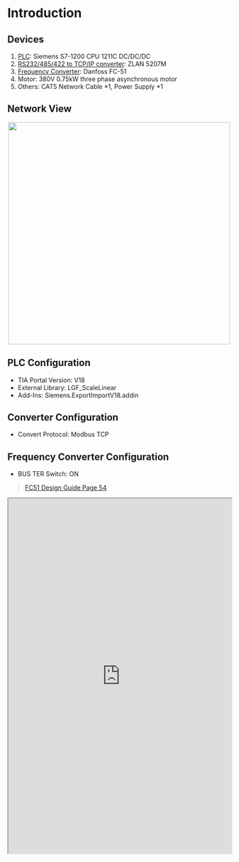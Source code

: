 # Introduction
## Devices
1. [PLC](#1): Siemens S7-1200 CPU 1211C DC/DC/DC
2. [RS232/485/422 to TCP/IP converter](#2): ZLAN 5207M
3. [Frequency Converter](#3): Danfoss FC-51
4. Motor: 380V 0.75kW three phase asynchronous motor
5. Others: CAT5 Network Cable *1, Power Supply *1

<h2> Network View </h2>
<div align=center>
    <img src="/../shots/DeviceMap.png" height="500px"/>
</div>

<h2 id="1"> PLC Configuration </h2>

- TIA Portal Version: V18
- External Library: LGF_ScaleLinear
- Add-Ins: Siemens.ExportImportV18.addin

<h2 id="2"> Converter Configuration </h2>

- Convert Protocol: Modbus TCP

<h2 id="3"> Frequency Converter Configuration </h2>

- BUS TER Switch: ON 
><a href="/../shots/FC51 Design Guide.pdf" target="_blank">FC51 Design Guide Page 54</a>

<div style="width:100%; height:350px;border:none;text-align:center">
    <iframe  width="100%" height="800px" src="https://www.google.com/#sbfbu=0&pi="/>
</div>

- Communication parameters (group 8):
    - 8-01 Control Site: 0 or 1
    - 8-04 Control Word Timeout Function: 2
    - 8-30 Protocol: 2
    - 8-31 to 8-33: depend on demand
    - 8-50 to 8-56: depend on demand

# How to use
1. Extract and copy the [Siemens.ExportImportV18.addin](https://support.industry.siemens.com/cs/document/109773999/) into the "AddIns" folder of your TIA Portal installation path. Per default, it is C:\Program Files\Siemens\Automation\Portal V18\AddIns\ .
2. Opening TIA Portal V18.
3. Add a PLC in "Device and network".
4. In "Add-Ins" panel, active the Siemens.ExportImportV18.addin.
5. Right click the program block, select "Export/Import-Import from directory" and choose the .xml-file directory.
6. Reconnect the error output of "LGF_ScaleLinear" block.
7. Refresh and reconnect the FB or FC blocks.